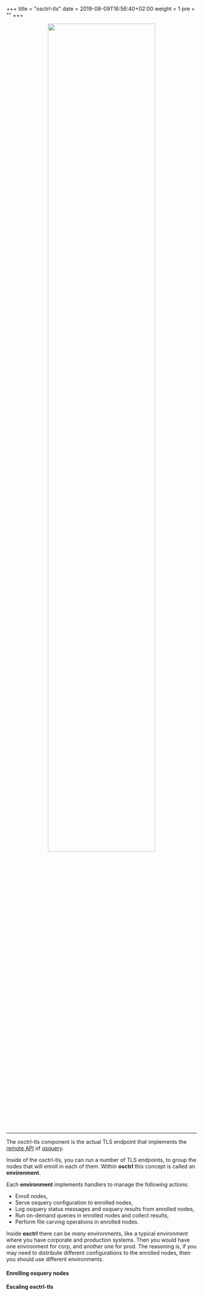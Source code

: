 +++
title = "osctrl-tls"
date = 2019-08-09T16:56:40+02:00
weight = 1
pre = ""
+++

<p align="center">

  <img src="/osctrl-tls.png" style="width:75%; margin: 0;"/>

</p>

---

The osctrl-tls component is the actual TLS endpoint that implements the [remote API](https://osquery.readthedocs.io/en/stable/deployment/remote/) of [osquery](https://osquery.io).

Inside of the osctrl-tls, you can run a number of TLS endpoints, to group the nodes that will enroll in each of them. Within **osctrl** this concept is called an **environment**.

Each **environment** implements handlers to manage the following actions:

* Enroll nodes,
* Serve osquery configuration to enrolled nodes,
* Log osquery status messages and osquery results from enrolled nodes,
* Run on-demand queries in enrolled nodes and collect results,
* Perform file carving operations in enrolled nodes.

Inside **osctrl** there can be *many* environments, like a typical environment where you have corporate and production systems. Then you would have one environment for corp, and another one for prod. The reasoning is, if you may need to distribute different configurations to the enrolled nodes, then you should use different environments.

#### Enrolling osquery nodes

#### Escaling osctrl-tls
